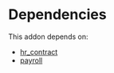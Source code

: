 # Dependencies

This addon depends on:

- [hr_contract](https://github.com/bringout/oca-ocb-hr/tree/dc1405e12dbe76ffb119a0feb323b56ae2c58522/odoo-bringout-oca-ocb-hr_contract)
- [payroll](https://github.com/bringout/oca-payroll)
